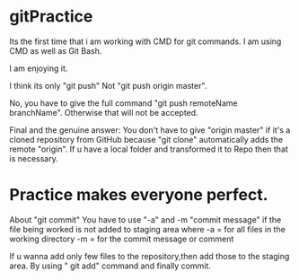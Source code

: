 # gitPractice

Its the first time that i am working with CMD for git commands.
I am using CMD as well as Git Bash.

I am enjoying it.

I think its only "git push" Not "git push origin master".

No, you have to give the full command "git push remoteName branchName".
Otherwise that will not be accepted.

Final and the genuine answer: You don't have to give "origin master" if it's a cloned repository from 
GitHub because "git clone" automatically adds the remote "origin".
If u have a local folder and transformed it to Repo then that is necessary.


# Practice makes everyone perfect.

About "git commit"
	You have to use "-a" and -m "commit message" if the file being worked is not added to staging area
where
	-a = for all files in the working directory
	-m = for the commit message or comment

If u wanna add only few files to the repository,then add those to the staging area.
By using " git add" command and finally commit.
